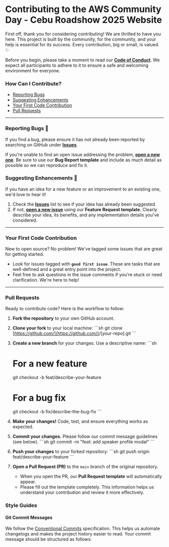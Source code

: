 # Contributing to the AWS Community Day - Cebu Roadshow 2025 Website

First off, thank you for considering contributing! We are thrilled to have you here. This project is built by the community, for the community, and your help is essential for its success. Every contribution, big or small, is valued. ✨

Before you begin, please take a moment to read our **[Code of Conduct](./CODE_OF_CONDUCT.md)**. We expect all participants to adhere to it to ensure a safe and welcoming environment for everyone.

### How Can I Contribute?
- [Reporting Bugs](#reporting-bugs)
- [Suggesting Enhancements](#suggesting-enhancements)
- [Your First Code Contribution](#your-first-code-contribution)
- [Pull Requests](#pull-requests)

---

### Reporting Bugs 🐛
If you find a bug, please ensure it has not already been reported by searching on GitHub under **[Issues](https://github.com/[your-org]/[your-repo]/issues)**.

If you're unable to find an open issue addressing the problem, **[open a new one](https://github.com/[your-org]/[your-repo]/issues/new/choose)**. Be sure to use our **Bug Report template** and include as much detail as possible so we can reproduce and fix it.

### Suggesting Enhancements 🚀
If you have an idea for a new feature or an improvement to an existing one, we'd love to hear it!

1. Check the **[Issues](https://github.com/[your-org]/[your-repo]/issues)** list to see if your idea has already been suggested.
2. If not, **[open a new issue](https://github.com/[your-org]/[your-repo]/issues/new/choose)** using our **Feature Request template**. Clearly describe your idea, its benefits, and any implementation details you've considered.

---

### Your First Code Contribution
New to open source? No problem! We've tagged some issues that are great for getting started.
- Look for issues tagged with **`good first issue`**. These are tasks that are well-defined and a great entry point into the project.
- Feel free to ask questions in the issue comments if you're stuck or need clarification. We're here to help!

---

### Pull Requests
Ready to contribute code? Here is the workflow to follow:

1.  **Fork the repository** to your own GitHub account.

2.  **Clone your fork** to your local machine:
    \`\`\`sh
    git clone [https://github.com/](https://github.com/)<YOUR-USERNAME>/[your-repo].git
    \`\`\`

3.  **Create a new branch** for your changes. Use a descriptive name:
    \`\`\`sh
    # For a new feature
    git checkout -b feat/describe-your-feature

    # For a bug fix
    git checkout -b fix/describe-the-bug-fix
    \`\`\`

4.  **Make your changes!** Code, test, and ensure everything works as expected.

5.  **Commit your changes.** Please follow our commit message guidelines (see below).
    \`\`\`sh
    git commit -m "feat: add speaker profile modal"
    \`\`\`

6.  **Push your changes** to your forked repository:
    \`\`\`sh
    git push origin feat/describe-your-feature
    \`\`\`

7.  **Open a Pull Request (PR)** to the `main` branch of the original repository.
    - When you open the PR, our **Pull Request template** will automatically appear.
    - Please fill out the template completely. This information helps us understand your contribution and review it more effectively.

### Style Guides

#### Git Commit Messages
We follow the [Conventional Commits](https://www.conventionalcommits.org/en/v1.0.0/) specification. This helps us automate changelogs and makes the project history easier to read. Your commit message should be structured as follows:
